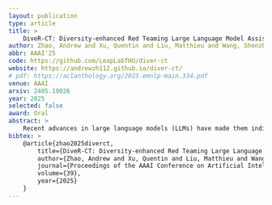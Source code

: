 ```yaml
---
layout: publication
type: article
title: >
    DiveR-CT: Diversity-enhanced Red Teaming Large Language Model Assistants with Relaxing Constraints
author: Zhao, Andrew and Xu, Quentin and Liu, Matthieu and Wang, Shenzhi and Liu, Yong-jin and Zheng#, Zilong and Huang#, Gao
abbr: AAAI'25
code: https://github.com/LeapLabTHU/diver-ct
website: https://andrewzh112.github.io/diver-ct/
# pdf: https://aclanthology.org/2023.emnlp-main.334.pdf
venue: AAAI
arxiv: 2405.19026
year: 2025
selected: false
award: Oral
abstract: >
    Recent advances in large language models (LLMs) have made them indispensable, raising significant concerns over managing their safety. Automated red teaming offers a promising alternative to the labor-intensive and error-prone manual probing for vulnerabilities, providing more consistent and scalable safety evaluations. However, existing approaches often compromise diversity by focusing on maximizing attack success rate. Additionally, methods that decrease the cosine similarity from historical embeddings with semantic diversity rewards lead to novelty stagnation as history grows. To address these issues, we introduce DiveR-CT, which relaxes conventional constraints on the objective and semantic reward, granting greater freedom for the policy to enhance diversity. Our experiments demonstrate DiveR-CT's marked superiority over baselines by 1) generating data that perform better in various diversity metrics across different attack success rate levels, 2) better-enhancing resiliency in blue team models through safety tuning based on collected data, 3) allowing dynamic control of objective weights for reliable and controllable attack success rates, and 4) reducing susceptibility to reward overoptimization. Project details and code can be found at https://andrewzh112.github.io/#diverct.
bibtex: >
    @article{zhao2025diverct,
        title={DiveR-CT: Diversity-enhanced Red Teaming Large Language Model Assistants with Relaxing Constraints},
        author={Zhao, Andrew and Xu, Quentin and Liu, Matthieu and Wang, Shenzhi and Liu, Yong-jin and Zheng, Zilong and Huang, Gao},
        journal={Proceedings of the AAAI Conference on Artificial Intelligence},
        volume={39},
        year={2025}
    }
---
```

